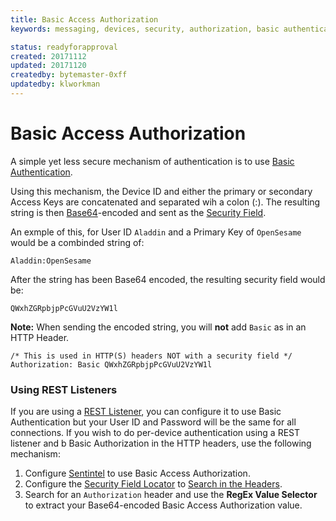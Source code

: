 ```yaml
---
title: Basic Access Authorization
keywords: messaging, devices, security, authorization, basic authentication, security fields

status: readyforapproval
created: 20171112
updated: 20171120
createdby: bytemaster-0xff
updatedby: klworkman
---
```

# Basic Access Authorization

A simple yet less secure mechanism of authentication is to use [Basic Authentication](https://en.wikipedia.org/wiki/Basic_access_authentication).

Using this mechanism, the Device ID and either the primary or secondary Access Keys are concatenated and separated wih a colon (:).  The resulting
string is then [Base64](https://en.wikipedia.org/wiki/Base64)-encoded and sent as the [Security Field](SecurityFields.md).

An exmple of this, for User ID `Aladdin` and a Primary Key of `OpenSesame` would be a combinded string of:
```
Aladdin:OpenSesame
```

After the string has been Base64 encoded, the resulting security field would be:
```
QWxhZGRpbjpPcGVuU2VzYW1l
```

**Note:** When sending the encoded string, you will **not** add `Basic` as in an HTTP Header.
```
/* This is used in HTTP(S) headers NOT with a security field */
Authorization: Basic QWxhZGRpbjpPcGVuU2VzYW1l
```

### Using REST Listeners
If you are using a [REST Listener](../PipelineModules/Listeners/Rest.md), you can configure it to use Basic Authentication
but your User ID and Password will be the same for all connections.  If you wish to do per-device authentication using 
a REST listener and b
Basic Authorization in the HTTP headers, use the following mechanism:
1) Configure [Sentintel](../PipelineModules/Sentinel.md) to use Basic Access
Authorization.
2) Configure the [Security Field Locator](LocatingSecurityField.md) to [Search in the Headers](../Messaging/Parsing/ParsingFromHeader.md).
3) Search for an `Authorization` header and use the **RegEx Value Selector** to extract your Base64-encoded Basic Access Authorization value. 



 
